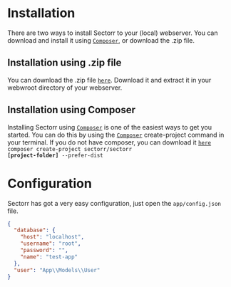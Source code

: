 # Installation
There are two ways to install Sectorr to your (local) webserver. You can download and install it using <code class="language-php"><a href="http://www.getcomposer.org">Composer</a></code>, or download the .zip file.

## Installation using .zip file
You can download the .zip file <code class="language-php"><a href="{$download}">here</a></code>. Download it and extract it in your webwroot directory of your webserver.

## Installation using Composer
Installing Sectorr using <code class="language-php"><a href="http://www.getcomposer.org">Composer</a></code> is one of the easiest ways to get you started. You can do this by using the <code class="language-php"><a href="http://www.getcomposer.org">Composer</a></code> create-project command in your terminal. If you do not have composer, you can download it <code class="language-php"><a href="http://www.getcomposer.org">here</a></code>
<code class="language-php">composer create-project sectorr/sectorr <b>[project-folder]</b> --prefer-dist</code>

# Configuration
Sectorr has got a very easy configuration, just open the <code class="language-php">app/config.json</code> file.

```json
{
  "database": {
    "host": "localhost",
    "username": "root",
    "password": "",
    "name": "test-app"
  },
  "user": "App\\Models\\User"
}
```
